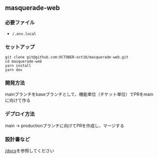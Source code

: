 ## masquerade-web

### 必要ファイル
- `/.env.local`

### セットアップ
```shell
git clone git@github.com:OCTOBER-oct10/masquerade-web.git
cd masquerade-web
yarn install
yarn dev
```

### 開発方法
mainブランチをbaseブランチとして、機能単位（チケット単位）でPRをmainに向けて作る

### デプロイ方法
main -> productionブランチに向けてPRを作成し、マージする

### 設計書など
[/docs](https://github.com/OCTOBER-oct10/masquerade-web/tree/main/docs)を参照してください
